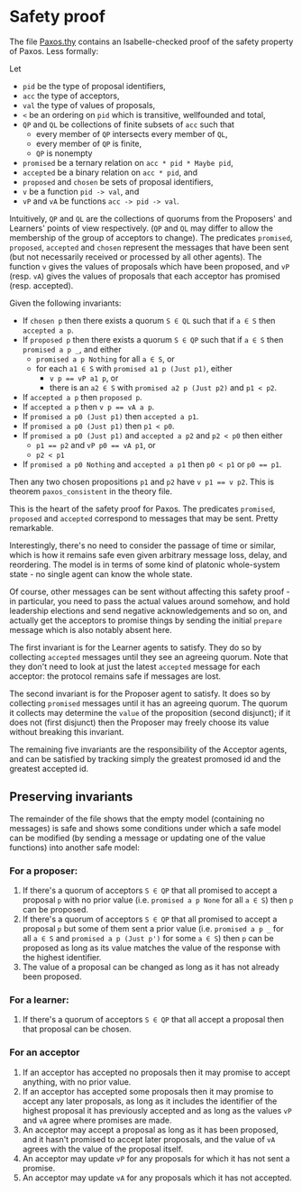 # Safety proof

The file [Paxos.thy](Paxos.thy) contains an Isabelle-checked proof of the safety property of Paxos. Less formally:

Let 
- `pid` be the type of proposal identifiers,
- `acc` the type of acceptors,
- `val` the type of values of proposals,
- `<` be an ordering on `pid` which is transitive, wellfounded and total,
- `QP` and `QL` be collections of finite subsets of `acc` such that
  - every member of `QP` intersects every member of `QL`,
  - every member of `QP` is finite,
  - `QP` is nonempty
- `promised` be a ternary relation on `acc * pid * Maybe pid`,
- `accepted` be a binary relation on `acc * pid`, and
- `proposed` and `chosen` be sets of proposal identifiers,
- `v` be a function `pid -> val`, and
- `vP` and `vA` be functions `acc -> pid -> val`.

Intuitively, `QP` and `QL` are the collections of quorums from the Proposers' and Learners' points of view respectively. (`QP` and `QL` may differ to allow the membership of the group of acceptors to change). The predicates `promised`, `proposed`, `accepted` and `chosen` represent the messages that have been sent (but not necessarily received or processed by all other agents). The function `v` gives the values of proposals which have been proposed, and `vP` (resp. `vA`) gives the values of proposals that each acceptor has promised (resp. accepted).

Given the following invariants:

- If `chosen p` then there exists a quorum `S ∈ QL` such that if `a ∈ S` then `accepted a p`.
- If `proposed p` then there exists a quorum `S ∈ QP` such that if `a ∈ S` then `promised a p _`, and either
  - `promised a p Nothing` for all `a ∈ S`, or
  - for each `a1 ∈ S` with `promised a1 p (Just p1)`, either
    - `v p == vP a1 p`, or
    - there is an `a2 ∈ S` with `promised a2 p (Just p2)` and `p1 < p2`.
- If `accepted a p` then `proposed p`.
- If `accepted a p` then `v p == vA a p`.
- If `promised a p0 (Just p1)` then `accepted a p1`.
- If `promised a p0 (Just p1)` then `p1 < p0`.
- If `promised a p0 (Just p1)` and `accepted a p2` and `p2 < p0` then either
  - `p1 == p2` and `vP p0 == vA p1`, or
  - `p2 < p1`
- If `promised a p0 Nothing` and `accepted a p1` then `p0 < p1` or `p0 == p1`.

Then any two chosen propositions `p1` and `p2` have `v p1 == v p2`. This is theorem `paxos_consistent` in the theory file.

This is the heart of the safety proof for Paxos. The predicates `promised`, `proposed` and `accepted` correspond to messages that may be sent. Pretty remarkable.

Interestingly, there's no need to consider the passage of time or similar, which is how it remains safe even given arbitrary message loss, delay, and reordering. The model is in terms of some kind of platonic whole-system state - no single agent can know the whole state.

Of course, other messages can be sent without affecting this safety proof - in particular, you need to pass the actual values around somehow, and hold leadership elections and send negative acknowledgements and so on, and actually get the acceptors to promise things by sending the initial `prepare` message which is also notably absent here.

The first invariant is for the Learner agents to satisfy. They do so by collecting `accepted` messages until they see an agreeing quorum. Note that they don't need to look at just the latest `accepted` message for each acceptor: the protocol remains safe if messages are lost.

The second invariant is for the Proposer agent to satisfy. It does so by collecting `promised` messages until it has an agreeing quorum. The quorum it collects may determine the `value` of the proposition (second disjunct); if it does not (first disjunct) then the Proposer may freely choose its value without breaking this invariant.

The remaining five invariants are the responsibility of the Acceptor agents, and can be satisfied by tracking simply the greatest promosed id and the greatest accepted id.

## Preserving invariants

The remainder of the file shows that the empty model (containing no messages) is safe and shows some conditions under which a safe model can be modified (by sending a message or updating one of the value functions) into another safe model: 

### For a proposer:

1. If there's a quorum of acceptors `S ∈ QP` that all promised to accept a proposal `p` with no prior value (i.e. `promised a p None` for all `a ∈ S`) then `p` can be proposed.
2. If there's a quorum of acceptors `S ∈ QP` that all promised to accept a proposal `p` but some of them sent a prior value (i.e. `promised a p _` for all `a ∈ S` and `promised a p (Just p')` for some `a ∈ S`) then  `p` can be proposed as long as its value matches the value of the response with the highest identifier.
3. The value of a proposal can be changed as long as it has not already been proposed.

### For a learner:

1. If there's a quorum of acceptors `S ∈ QP` that all accept a proposal then that proposal can be chosen.

### For an acceptor

1. If an acceptor has accepted no proposals then it may promise to accept anything, with no prior value.
2. If an acceptor has accepted some proposals then it may promise to accept any later proposals, as long as it includes the identifier of the highest proposal it has previously accepted and as long as the values `vP` and `vA` agree where promises are made.
3. An acceptor may accept a proposal as long as it has been proposed, and it hasn't promised to accept later proposals, and the value of `vA` agrees with the value of the proposal itself.
4. An acceptor may update `vP` for any proposals for which it has not sent a promise.
5. An acceptor may update `vA` for any proposals which it has not accepted.
